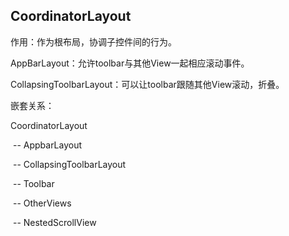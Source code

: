 ## CoordinatorLayout

作用：作为根布局，协调子控件间的行为。

AppBarLayout：允许toolbar与其他View一起相应滚动事件。

CollapsingToolbarLayout：可以让toolbar跟随其他View滚动，折叠。

嵌套关系：

CoordinatorLayout

​	-- AppbarLayout

​		-- CollapsingToolbarLayout

​			-- Toolbar

​			-- OtherViews

​	-- NestedScrollView



